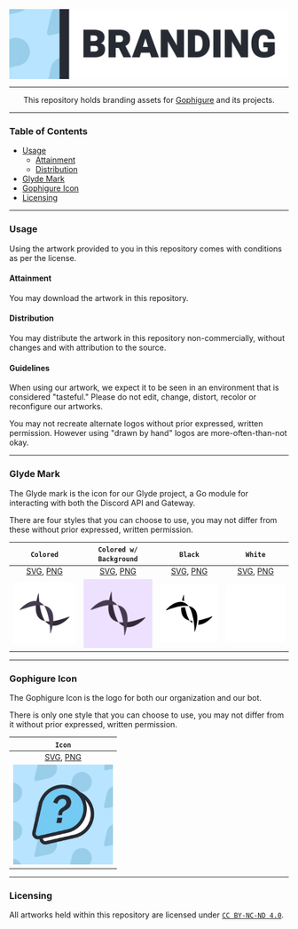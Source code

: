 <img align="center" src="/.github/assets/GophigureBannerBranding.svg">

---

<p align="center">
This repository holds branding assets for <a href="https://github.com/Gophigure">Gophigure</a> and its projects.
</p>

---

### Table of Contents
- [Usage](#usage)
    - [Attainment](#attainment)
    - [Distribution](#distribution)
- [Glyde Mark](#glyde-mark)
- [Gophigure Icon](#gophigure-icon)
- [Licensing](#licensing)

---

### Usage

Using the artwork provided to you in this repository comes with conditions as
per the license.

#### Attainment

You may download the artwork in this repository.

#### Distribution

You may distribute the artwork in this repository non-commercially, without
changes and with attribution to the source.

#### Guidelines

When using our artwork, we expect it to be seen in an environment that is
considered "tasteful." Please do not edit, change, distort, recolor or
reconfigure our artworks.

You may not recreate alternate logos without prior expressed, written
permission. However using "drawn by hand" logos are more-often-than-not okay.

---

### Glyde Mark

The Glyde mark is the icon for our Glyde project, a Go module for interacting
with both the Discord API and Gateway.

There are four styles that you can choose to use, you may not differ from these
without prior expressed, written permission.

| `Colored` | `Colored w/ Background` | `Black` | `White` |
| :-------: | :---------------------: | :-----: | :-----: |
| [SVG](/svg/Glyde_Mark-Color.svg), [PNG](/png/Glyde_Mark-Color.png) | [SVG](/svg/Glyde_Mark-Color-Background.svg), [PNG](/png/Glyde_Mark-Color-Background.png) | [SVG](/svg/Glyde_Mark-Black.svg), [PNG](/png/Glyde_Mark-Black.png) | [SVG](/svg/Glyde_Mark-White.svg), [PNG](/png/Glyde_Mark-White.png) |
| <img src="/svg/Glyde_Mark-Color.svg" width="180px"> | <img src="/svg/Glyde_Mark-Color-Background.svg" width="180px"> | <img src="/svg/Glyde_Mark-Black.svg" width="180px"> | <img src="/svg/Glyde_Mark-White.svg" width="180px"> |

---

### Gophigure Icon

The Gophigure Icon is the logo for both our organization and our bot.

There is only one style that you can choose to use, you may not differ from it
without prior expressed, written permission.

| `Icon` |
| :----: |
| [SVG](/svg/Gophigure_Icon.svg), [PNG](/png/Gophigure_Icon.png) |
| <img src="/svg/Gophigure_Icon.svg" width="180px"> |

---

### Licensing

All artworks held within this repository are licensed under [`CC BY-NC-ND 4.0`](https://creativecommons.org/licenses/by-nc-nd/4.0/).
